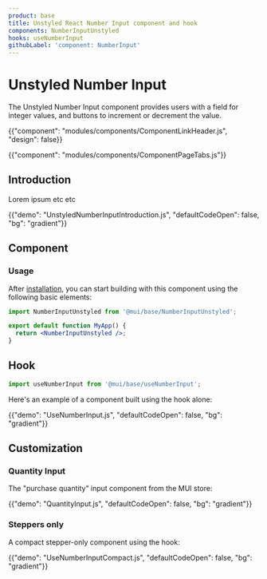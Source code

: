 ```yaml
---
product: base
title: Unstyled React Number Input component and hook
components: NumberInputUnstyled
hooks: useNumberInput
githubLabel: 'component: NumberInput'
---
```


# Unstyled Number Input

<p class="description">The Unstyled Number Input component provides users with a field for integer values, and buttons to increment or decrement the value.</p>

{{"component": "modules/components/ComponentLinkHeader.js", "design": false}}

{{"component": "modules/components/ComponentPageTabs.js"}}

## Introduction

Lorem ipsum etc etc

{{"demo": "UnstyledNumberInputIntroduction.js", "defaultCodeOpen": false, "bg": "gradient"}}

## Component

### Usage

After [installation](/base/getting-started/installation/), you can start building with this component using the following basic elements:

```jsx
import NumberInputUnstyled from '@mui/base/NumberInputUnstyled';

export default function MyApp() {
  return <NumberInputUnstyled />;
}
```

## Hook

```js
import useNumberInput from '@mui/base/useNumberInput';
```

Here's an example of a component built using the hook alone:

{{"demo": "UseNumberInput.js", "defaultCodeOpen": false, "bg": "gradient"}}

## Customization

### Quantity Input

The "purchase quantity" input component from the MUI store:

{{"demo": "QuantityInput.js", "defaultCodeOpen": false, "bg": "gradient"}}

### Steppers only

A compact stepper-only component using the hook:

{{"demo": "UseNumberInputCompact.js", "defaultCodeOpen": false, "bg": "gradient"}}
